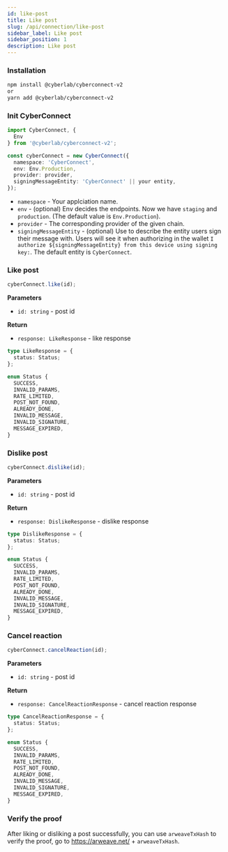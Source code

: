 ```yaml
---
id: like-post
title: Like post
slug: /api/connection/like-post
sidebar_label: Like post
sidebar_position: 1
description: Like post
---
```


### Installation

```sh
npm install @cyberlab/cyberconnect-v2
or
yarn add @cyberlab/cyberconnect-v2
```

### Init CyberConnect

```ts
import CyberConnect, {
  Env
} from '@cyberlab/cyberconnect-v2';

const cyberConnect = new CyberConnect({
  namespace: 'CyberConnect',
  env: Env.Production,
  provider: provider,
  signingMessageEntity: 'CyberConnect' || your entity,
});
```

- `namespace` - Your applciation name.
- `env` - (optional) Env decides the endpoints. Now we have `staging` and `production`. (The default value is `Env.Production`).
- `provider` - The corresponding provider of the given chain.
- `signingMessageEntity` - (optional) Use to describe the entity users sign their message with. Users will see it when authorizing in the wallet `I authorize ${signingMessageEntity} from this device using signing key:`. The default entity is `CyberConnect`.

### Like post

```ts
cyberConnect.like(id);
```

**Parameters**

- `id: string` - post id

**Return**

- `response: LikeResponse` - like response

```ts
type LikeResponse = {
  status: Status;
};

enum Status {
  SUCCESS,
  INVALID_PARAMS,
  RATE_LIMITED,
  POST_NOT_FOUND,
  ALREADY_DONE,
  INVALID_MESSAGE,
  INVALID_SIGNATURE,
  MESSAGE_EXPIRED,
}
```

### Dislike post

```ts
cyberConnect.dislike(id);
```

**Parameters**

- `id: string` - post id

**Return**

- `response: DislikeResponse` - dislike response

```ts
type DislikeResponse = {
  status: Status;
};

enum Status {
  SUCCESS,
  INVALID_PARAMS,
  RATE_LIMITED,
  POST_NOT_FOUND,
  ALREADY_DONE,
  INVALID_MESSAGE,
  INVALID_SIGNATURE,
  MESSAGE_EXPIRED,
}
```

### Cancel reaction

```ts
cyberConnect.cancelReaction(id);
```

**Parameters**

- `id: string` - post id

**Return**

- `response: CancelReactionResponse` - cancel reaction response

```ts
type CancelReactionResponse = {
  status: Status;
};

enum Status {
  SUCCESS,
  INVALID_PARAMS,
  RATE_LIMITED,
  POST_NOT_FOUND,
  ALREADY_DONE,
  INVALID_MESSAGE,
  INVALID_SIGNATURE,
  MESSAGE_EXPIRED,
}
```

### Verify the proof

After liking or disliking a post successfully, you can use `arweaveTxHash` to verify the proof, go to https://arweave.net/ + `arweaveTxHash`.
